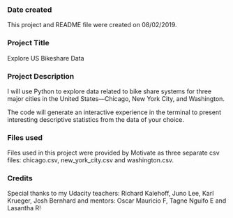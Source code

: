 ### Date created
This project and README file were created on 08/02/2019. 

### Project Title
Explore US Bikeshare Data

### Project Description
I will use Python to explore data related to bike share systems for three major cities in the United States—Chicago, New York City, and Washington.

The code will generate an interactive experience in the terminal to present interesting descriptive statistics from the data of your choice.

### Files used
Files used in this project were provided by Motivate as three separate csv files:
chicago.csv, new_york_city.csv and washington.csv.

### Credits
Special thanks to my Udacity teachers: Richard Kalehoff, Juno Lee, Karl Krueger, Josh Bernhard
and mentors: Oscar Mauricio F, Tagne Nguifo E and Lasantha R!   

